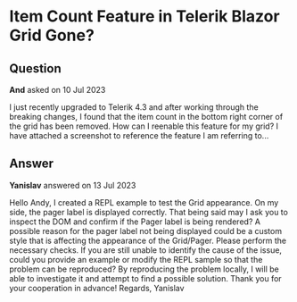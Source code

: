 # Item Count Feature in Telerik Blazor Grid Gone?

## Question

**And** asked on 10 Jul 2023

I just recently upgraded to Telerik 4.3 and after working through the breaking changes, I found that the item count in the bottom right corner of the grid has been removed. How can I reenable this feature for my grid? I have attached a screenshot to reference the feature I am referring to...

## Answer

**Yanislav** answered on 13 Jul 2023

Hello Andy, I created a REPL example to test the Grid appearance. On my side, the pager label is displayed correctly. That being said may I ask you to inspect the DOM and confirm if the Pager label is being rendered? A possible reason for the pager label not being displayed could be a custom style that is affecting the appearance of the Grid/Pager. Please perform the necessary checks. If you are still unable to identify the cause of the issue, could you provide an example or modify the REPL sample so that the problem can be reproduced? By reproducing the problem locally, I will be able to investigate it and attempt to find a possible solution. Thank you for your cooperation in advance! Regards, Yanislav
